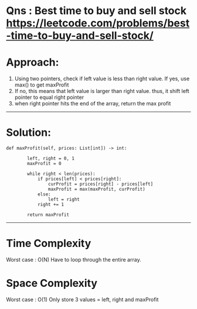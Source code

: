 # Qns : Best time to buy and sell stock https://leetcode.com/problems/best-time-to-buy-and-sell-stock/

# Approach:
1) Using two pointers, check if left value is less than right value. If yes, use max() to get maxProfit
2) If no, this means that left value is larger than right value. thus, it shift left pointer to equal right pointer
3) when right pointer hits the end of the array, return the max profit
---

# Solution:
```
def maxProfit(self, prices: List[int]) -> int:
        
        left, right = 0, 1
        maxProfit = 0

        while right < len(prices):
            if prices[left] < prices[right]:
                curProfit = prices[right] - prices[left]
                maxProfit = max(maxProfit, curProfit)
            else:
                left = right
            right += 1
        
        return maxProfit 
```
---

# Time Complexity
Worst case : O(N)
Have to loop through the entire array.

# Space Complexity
Worst case : O(1)
Only store 3 values = left, right and maxProfit